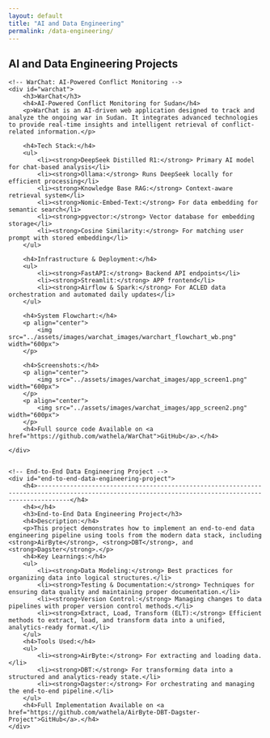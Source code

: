 ```yaml
---
layout: default
title: "AI and Data Engineering"
permalink: /data-engineering/
---
```



<div id="data-engineering" class="tab-content"> 
    <h2>AI and Data Engineering Projects</h2>

    <!-- WarChat: AI-Powered Conflict Monitoring -->
    <div id="warchat">
        <h3>WarChat</h3>
        <h4>AI-Powered Conflict Monitoring for Sudan</h4>
        <p>WarChat is an AI-driven web application designed to track and analyze the ongoing war in Sudan. It integrates advanced technologies to provide real-time insights and intelligent retrieval of conflict-related information.</p>

        <h4>Tech Stack:</h4>
        <ul>
            <li><strong>DeepSeek Distilled R1:</strong> Primary AI model for chat-based analysis</li>
            <li><strong>Ollama:</strong> Runs DeepSeek locally for efficient processing</li>
            <li><strong>Knowledge Base RAG:</strong> Context-aware retrieval system</li>
            <li><strong>Nomic-Embed-Text:</strong> For data embedding for semantic search</li>
            <li><strong>pgvector:</strong> Vector database for embedding storage</li>
            <li><strong>Cosine Similarity:</strong> For matching user prompt with stored embedding</li>
        </ul>

        <h4>Infrastructure & Deployment:</h4>
        <ul>
            <li><strong>FastAPI:</strong> Backend API endpoints</li>
            <li><strong>Streamlit:</strong> APP frontend</li>
            <li><strong>Airflow & Spark:</strong> For ACLED data orchestration and automated daily updates</li>
        </ul>

        <h4>System Flowchart:</h4>
        <p align="center">
            <img src="../assets/images/warchat_images/warchart_flowchart_wb.png" width="600px">
        </p>

        <h4>Screenshots:</h4>
        <p align="center">
            <img src="../assets/images/warchat_images/app_screen1.png" width="600px">
        </p>
        <p align="center">
            <img src="../assets/images/warchat_images/app_screen2.png" width="600px">
        </p>
        <h4>Full source code Available on <a href="https://github.com/wathela/WarChat">GitHub</a>.</h4>
     
    </div>


    <!-- End-to-End Data Engineering Project -->
    <div id="end-to-end-data-engineering-project">
        <h4>-----------------------------------------------------------------------------------------------------------------------------------------------------</h4>
        <h4></h4>
        <h3>End-to-End Data Engineering Project</h3>
        <h4>Description:</h4>
        <p>This project demonstrates how to implement an end-to-end data engineering pipeline using tools from the modern data stack, including <strong>AirByte</strong>, <strong>DBT</strong>, and <strong>Dagster</strong>.</p>
        <h4>Key Learnings:</h4>
        <ul>
            <li><strong>Data Modeling:</strong> Best practices for organizing data into logical structures.</li>
            <li><strong>Testing & Documentation:</strong> Techniques for ensuring data quality and maintaining proper documentation.</li>
            <li><strong>Version Control:</strong> Managing changes to data pipelines with proper version control methods.</li>
            <li><strong>Extract, Load, Transform (ELT):</strong> Efficient methods to extract, load, and transform data into a unified, analytics-ready format.</li>
        </ul>
        <h4>Tools Used:</h4>
        <ul>
            <li><strong>AirByte:</strong> For extracting and loading data.</li>
            <li><strong>DBT:</strong> For transforming data into a structured and analytics-ready state.</li>
            <li><strong>Dagster:</strong> For orchestrating and managing the end-to-end pipeline.</li>
        </ul>
        <h4>Full Implementation Available on <a href="https://github.com/wathela/AirByte-DBT-Dagster-Project">GitHub</a>.</h4>
    </div>
</div>